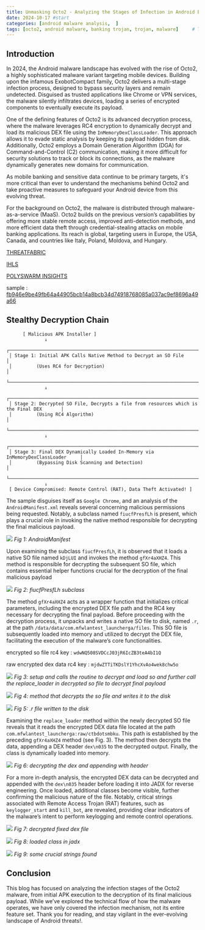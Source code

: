 ```yaml
---
title: Unmasking Octo2 - Analyzing the Stages of Infection in Android Banking Malware
date: 2024-10-17 #start 
categories: [android malware analysis,  ]
tags: [octo2, android malware, banking trojan, trojan, malware]     # TAG names should always be lowercase
---
```


## Introduction

In 2024, the Android malware landscape has evolved with the rise of Octo2, a highly sophisticated malware variant targeting mobile devices. Building upon the infamous ExobotCompact family, Octo2 delivers a multi-stage infection process, designed to bypass security layers and remain undetected. Disguised as trusted applications like Chrome or VPN services, the malware silently infiltrates devices, loading a series of encrypted components to eventually execute its payload.

One of the defining features of Octo2 is its advanced decryption process, where the malware leverages RC4 encryption to dynamically decrypt and load its malicious DEX file using the `InMemoryDexClassLoader`. This approach allows it to evade static analysis by keeping its payload hidden from disk. Additionally, Octo2 employs a Domain Generation Algorithm (DGA) for Command-and-Control (C2) communication, making it more difficult for security solutions to track or block its connections, as the malware dynamically generates new domains for communication.

As mobile banking and sensitive data continue to be primary targets, it's more critical than ever to understand the mechanisms behind Octo2 and take proactive measures to safeguard your Android device from this evolving threat.

For the background on Octo2, the malware is distributed through malware-as-a-service (MaaS). Octo2 builds on the previous version’s capabilities by offering more stable remote access, improved anti-detection methods, and more efficient data theft through credential-stealing attacks on mobile banking applications. Its reach is global, targeting users in Europe, the USA, Canada, and countries like Italy, Poland, Moldova, and Hungary. 

[THREATFABRIC](https://www.threatfabric.com/blogs/octo2-european-banks-already-under-attack-by-new-malware-variant)

[IHLS](https://i-hls.com/archives/126119)

[POLYSWARM INSIGHTS](https://blog.polyswarm.io/octo2-android-banking-trojan)

sample : [fb946e9be49fb64a44905bcb14a8bcb34d74918768085a037ac9ef8696a49a66](https://bazaar.abuse.ch/sample/fb946e9be49fb64a44905bcb14a8bcb34d74918768085a037ac9ef8696a49a66/)

## Stealthy Decryption Chain

```
      [ Malicious APK Installer ]  
              ↓  
 ┌─────────────────────────────────────────────────────────────────────┐
 │ Stage 1: Initial APK Calls Native Method to Decrypt an SO File      │  
 │         (Uses RC4 for Decryption)                                   │  
 └─────────────────────────────────────────────────────────────────────┘  
              ↓  
 ┌─────────────────────────────────────────────────────────────────────────────────────────┐  
 │ Stage 2: Decrypted SO File, Decrypts a file from resources which is the Final DEX       │  
 │         (Using RC4 Algorithm)                                                           │  
 └─────────────────────────────────────────────────────────────────────────────────────────┘  
              ↓  
 ┌────────────────────────────────────────────────────────────────────────────────┐  
 │ Stage 3: Final DEX Dynamically Loaded In-Memory via InMemoryDexClassLoader     │  
 │         (Bypassing Disk Scanning and Detection)                                │  
 └────────────────────────────────────────────────────────────────────────────────┘  
              ↓  
 [ Device Compromised: Remote Control (RAT), Data Theft Activated! ]

 ```

The sample disguises itself as `Google Chrome`, and an analysis of the `AndroidManifest.xml` reveals several concerning malicious permissions being requested. Notably, a subclass named `fiucfPresfLh` is present, which plays a crucial role in invoking the native method responsible for decrypting the final malicious payload.

![](assets/ss/octo2/1.PNG)
*Fig 1: AndroidManifest* 

Upon examining the subclass `fiucfPresfLh`, it is observed that it loads a native SO file named `kDjLUI` and invokes the method `gfXr4aXHZ4`. This method is responsible for decrypting the subsequent SO file, which contains essential helper functions crucial for the decryption of the final malicious payload

![](assets/ss/octo2/2.PNG)
*Fig 2: fiucfPresfLh subclass*

The method `gfXr4aXHZ4` acts as a wrapper function that initializes critical parameters, including the encrypted DEX file path and the RC4 key necessary for decrypting the final payload. Before proceeding with the decryption process, it unpacks and writes a native SO file to disk, named `.r`, at the path `/data/data/com.mfwlantest_launcherga/files`. This SO file is subsequently loaded into memory and utilized to decrypt the DEX file, facilitating the execution of the malware’s core functionalities.

encrypted so file rc4 key : `wdwNQ508SVDCcJ03jR6IcZB3teA4bI1Q`

raw encrypted dex data rc4 key : `mjdwZTTiTKDslY1YhcXvAo4wek8chw5o`

![](assets/ss/octo2/3.PNG)
*Fig 3: setup and calls the routine to decrypt and load so and further call the replace_loader in decrypted so file to decrypt final payload*

![](assets/ss/octo2/4.PNG)
*Fig 4: method that decrypts the so file and writes it to the disk*

![](assets/ss/octo2/5.PNG)
*Fig 5: .r file written to the disk*

Examining the `replace_loader` method within the newly decrypted SO file reveals that it reads the encrypted DEX data file located at the path `com.mfwlantest_launcherga:raw/ctbdotsmbku`. This path is established by the preceding `gfXr4aXHZ4` method (see Fig. 3). The method then decrypts the data, appending a DEX header `dex\n035` to the decrypted output. Finally, the class is dynamically loaded into memory.

![](assets/ss/octo2/6.PNG)
*Fig 6: decrypting the dex and appending with header*

For a more in-depth analysis, the encrypted DEX data can be decrypted and appended with the `dex\n035` header before loading it into JADX for reverse engineering. Once loaded, additional classes become visible, further confirming the malicious nature of the file. Notably, critical strings associated with Remote Access Trojan (RAT) features, such as `keylogger_start` and `kill_bot`, are revealed, providing clear indicators of the malware’s intent to perform keylogging and remote control operations.

![](assets/ss/octo2/7.PNG)
*Fig 7: decrypted fixed dex file*

![](assets/ss/octo2/8.PNG)
*Fig 8: loaded class in jadx*

![](assets/ss/octo2/9.PNG)
*Fig 9: some crucial strings found*

## Conclusion

This blog has focused on analyzing the infection stages of the Octo2 malware, from initial APK execution to the decryption of its final malicious payload. While we’ve explored the technical flow of how the malware operates, we have only covered the infection mechanism, not its entire feature set. Thank you for reading, and stay vigilant in the ever-evolving landscape of Android threats!.